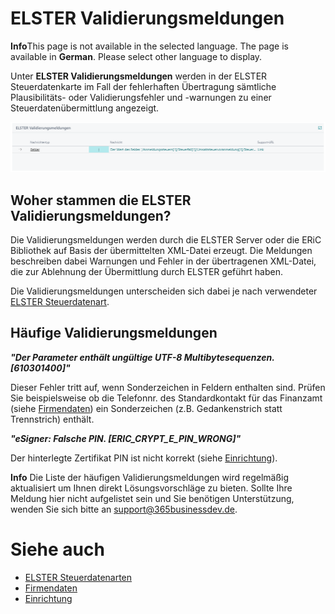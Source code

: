 # ELSTER Validierungsmeldungen

<div class="alert alert-info">
    <i class="fa-duotone fa-thin fa-lightbulb fa-lg"></i>
    <strong>Info</strong>This page is not available in the selected language. The page is available in <b>German</b>. Please select other language to display.
</div>

Unter **ELSTER Validierungsmeldungen** werden in der ELSTER Steuerdatenkarte im Fall der fehlerhaften Übertragung sämtliche Plausibilitäts- oder Validierungsfehler und -warnungen zu einer Steuerdatenübermittlung angezeigt.

![](/assets/images/365-business-eric/elster-validation-message.png)

## Woher stammen die ELSTER Validierungsmeldungen?
Die Validierungsmeldungen werden durch die ELSTER Server oder die ERiC Bibliothek auf Basis der übermittelten XML-Datei erzeugt. Die Meldungen beschreiben dabei Warnungen und Fehler in der übertragenen XML-Datei, die zur Ablehnung der Übermittlung durch ELSTER geführt haben.

Die Validierungsmeldungen unterscheiden sich dabei je nach verwendeter [ELSTER Steuerdatenart](elster-tax-data-type.md).

## Häufige Validierungsmeldungen

**_"Der Parameter enthält ungültige UTF-8 Multibytesequenzen. [610301400]"_**

Dieser Fehler tritt auf, wenn Sonderzeichen in Feldern enthalten sind. Prüfen Sie beispielsweise ob die Telefonnr. des Standardkontakt für das Finanzamt (siehe [Firmendaten](company-information.md)) ein Sonderzeichen (z.B. Gedankenstrich statt Trennstrich) enthält.

**_"eSigner: Falsche PIN. [ERIC_CRYPT_E_PIN_WRONG]"_**

Der hinterlegte Zertifikat PIN ist nicht korrekt (siehe [Einrichtung](setup.md)).

<div class="alert alert-info">
    <i class="fa-duotone fa-thin fa-lightbulb fa-lg"></i>
    <strong>Info</strong> Die Liste der häufigen Validierungsmeldungen wird regelmäßig aktualisiert um Ihnen direkt Lösungsvorschläge zu bieten. Sollte Ihre Meldung hier nicht aufgelistet sein und Sie benötigen Unterstützung, wenden Sie sich bitte an <a href="mailto:support@365businessdev.de">support@365businessdev.de</a>.
</div>

# Siehe auch
 - [ELSTER Steuerdatenarten](elster-tax-data-type.md)
 - [Firmendaten](company-information.md)
 - [Einrichtung](setup.md)